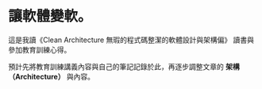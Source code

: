 # 讓軟體變軟。

這是我讀《Clean Architecture 無瑕的程式碼整潔的軟體設計與架構偏》 讀書與參加教育訓練心得。

預計先將教育訓練講義內容與自己的筆記記錄於此，再逐步調整文章的 __架構（Architecture）__ 與內容。

